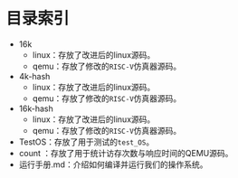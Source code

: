 # 目录索引

* 16k
    * linux：存放了改进后的linux源码。
    * qemu：存放了修改的`RISC-V`仿真器源码。
* 4k-hash
    * linux：存放了改进后的linux源码。
    * qemu：存放了修改的`RISC-V`仿真器源码。
* 16k-hash
    * linux：存放了改进后的linux源码。
    * qemu：存放了修改的`RISC-V`仿真器源码。
* TestOS：存放了用于测试的`test_OS`。
* count ：存放了用于统计访存次数与响应时间的QEMU源码。
* 运行手册.md：介绍如何编译并运行我们的操作系统。